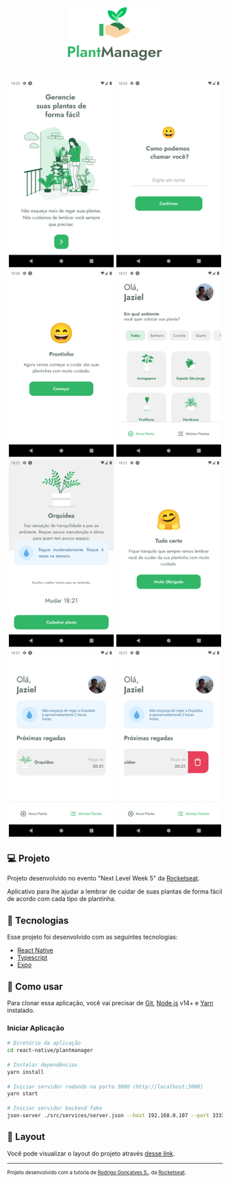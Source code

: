 <h1 align="center">
  <img alt="podcastr" title="podcastr" src=".github/logo.png" />
</h1>

<h1 align="center">
    <img alt="Welcome" title="Welcome" src=".github/Welcome.png" width="245px" />
    <img alt="UserIdentification" title="UserIdentification" src=".github/UserIdentification.png" width="245px" />
    <img alt="Confirmation" title="Confirmation" src=".github/Confirmation.png" width="245px" />
    <img alt="PlantSelect" title="PlantSelect" src=".github/PlantSelect.png" width="245px" />
    <img alt="PlantSave" title="PlantSave" src=".github/PlantSave.png" width="245px" />
    <img alt="Confirmation2" title="Confirmation2" src=".github/Confirmation2.png" width="245px" />
    <img alt="MyPlants" title="MyPlants" src=".github/MyPlants.png" width="245px" />
    <img alt="MyPlants2" title="MyPlants2" src=".github/MyPlants2.png" width="245px" />
</h1>

## 💻 Projeto

Projeto desenvolvido no evento "Next Level Week 5" da [Rocketseat](https://rocketseat.com.br/).

Aplicativo para lhe ajudar a lembrar de cuidar de suas plantas de forma fácil de acordo com cada tipo de plantinha.

## :rocket: Tecnologias

Esse projeto foi desenvolvido com as seguintes tecnologias:

- [React Native](https://reactnative.dev/)
- [Typescript](https://www.typescriptlang.org/)
- [Expo](https://expo.io/)

## 🔨 Como usar

Para clonar essa aplicação, você vai precisar de [Git](https://git-scm.com/), [Node.js](https://nodejs.org/en/) v14+ e [Yarn](https://yarnpkg.com/) instalado.

### Iniciar Aplicação

```bash
# Diretório da aplicação
cd react-native/plantmanager

# Instalar dependências
yarn install

# Iniciar servidor rodando na porta 3000 (http://localhost:3000)
yarn start

# Iniciar servidor backend fake
json-server ./src/services/server.json --host 192.168.0.107 --port 3333 --delay 700
```

## 🔖 Layout

Você pode visualizar o layout do projeto através [desse link](https://www.figma.com/file/IhQRtrOZdu3TrvkPYREzOy/PlantManager/duplicate).

---

<sup>Projeto desenvolvido com a tutoria de [Rodrigo Gonçalves S.](https://github.com/rodrigorgtic), da [Rocketseat](https://rocketseat.com.br/).</sup>
